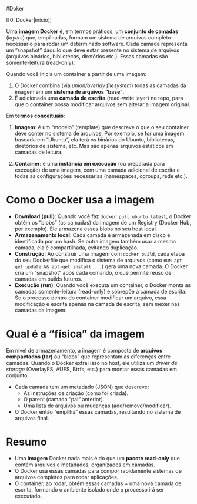 
#Doker 

[[0. Docker|início]]

Uma **imagem Docker** é, em termos práticos, um **conjunto de camadas** (_layers_) que, empilhadas, formam um sistema de arquivos completo necessário para rodar um determinado software. Cada camada representa um “snapshot” daquilo que deve estar presente no sistema de arquivos (arquivos binários, bibliotecas, diretórios etc.). Essas camadas são somente-leitura (read-only).

Quando você inicia um container a partir de uma imagem:

1. O Docker combina (via _union/overlay filesystem_) todas as camadas da imagem em um **sistema de arquivos “base”**.
2. É adicionada uma **camada de escrita** (read-write layer) no topo, para que o container possa modificar arquivos sem alterar a imagem original.

Em **termos conceituais**:

1. **Imagem**: é um “modelo” (template) que descreve o que o seu container deve conter no sistema de arquivos. Por exemplo, se for uma imagem baseada em “Ubuntu”, ela terá os binários do Ubuntu, bibliotecas, diretórios de sistema, etc. Mas são apenas arquivos estáticos em camadas de leitura.
    
2. **Container**: é uma **instância em execução** (ou preparada para execução) de uma imagem, com uma camada adicional de escrita e todas as configurações necessárias (namespaces, cgroups, rede etc.).
    

# Como o Docker usa a imagem

- **Download (pull)**: Quando você faz `docker pull ubuntu:latest`, o Docker obtém os “blobs” (as camadas) da imagem de um Registry (Docker Hub, por exemplo). Ele armazena esses blobs no seu host local.
- **Armazenamento local**: Cada camada é armazenada em disco e identificada por um hash. Se outra imagem também usar a mesma camada, ela é compartilhada, evitando duplicação.
- **Construção**: Ao construir uma imagem com `docker build`, cada etapa do seu Dockerfile que modifica o sistema de arquivos (como `RUN apt-get update && apt-get install ...`) gera uma nova camada. O Docker cria um “snapshot” após cada comando, o que permite reuso de camadas em builds futuros.
- **Execução (run)**: Quando você executa um container, o Docker monta as camadas somente-leitura (read-only) e sobrepõe a camada de escrita. Se o processo dentro do container modificar um arquivo, essa modificação é escrita apenas na camada de escrita, sem mexer nas camadas da imagem.

# Qual é a “física” da imagem

Em nível de armazenamento, a imagem é composta de **arquivos compactados (tar)** ou “blobs” que representam as diferenças entre camadas. Quando o Docker extrai isso no host, ele utiliza um _driver de storage_ (OverlayFS, AUFS, Btrfs, etc.) para montar essas camadas em conjunto.

- Cada camada tem um metadado (JSON) que descreve:
    - As instruções de criação (como foi criada).
    - O parent (camada “pai” anterior).
    - Uma lista de arquivos ou mudanças (add/remove/modificar).
- O Docker então “empilha” essas camadas, resultando no sistema de arquivos final.

# Resumo

- Uma **imagem** Docker nada mais é do que um **pacote read-only** que contém arquivos e metadados, organizados em camadas.
- O Docker usa essas camadas para compor rapidamente sistemas de arquivos completos para rodar aplicações.
- O container, ao rodar, obtém essas camadas + uma nova camada de escrita, formando o ambiente isolado onde o processo irá ser executado.